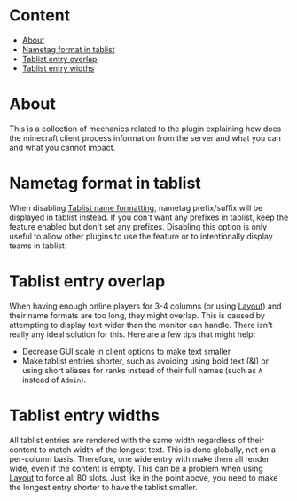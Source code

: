 # Content
* [About](#about)
* [Nametag format in tablist](#nametag-format-in-tablist)
* [Tablist entry overlap](#tablist-entry-overlap)
* [Tablist entry widths](#tablist-entry-widths)

# About
This is a collection of mechanics related to the plugin explaining how does the minecraft client process information from the server and what you can and what you cannot impact.

# Nametag format in tablist
When disabling [Tablist name formatting](https://github.com/NEZNAMY/TAB/wiki/Feature-guide:-Tablist-name-formatting), nametag prefix/suffix will be displayed in tablist instead. If you don't want any prefixes in tablist, keep the feature enabled but don't set any prefixes. Disabling this option is only useful to allow other plugins to use the feature or to intentionally display teams in tablist.

# Tablist entry overlap
When having enough online players for 3-4 columns (or using [Layout](https://github.com/NEZNAMY/TAB/wiki/Feature-guide:-Layout)) and their name formats are too long, they might overlap. This is caused by attempting to display text wider than the monitor can handle.
There isn't really any ideal solution for this. Here are a few tips that might help:
* Decrease GUI scale in client options to make text smaller
* Make tablist entries shorter, such as avoiding using bold text (&l) or using short aliases for ranks instead of their full names (such as `A` instead of `Admin`).

# Tablist entry widths
All tablist entries are rendered with the same width regardless of their content to match width of the longest text. This is done globally, not on a per-column basis. Therefore, one wide entry with make them all render wide, even if the content is empty. This can be a problem when using [Layout](https://github.com/NEZNAMY/TAB/wiki/Feature-guide:-Layout) to force all 80 slots. Just like in the point above, you need to make the longest entry shorter to have the tablist smaller.